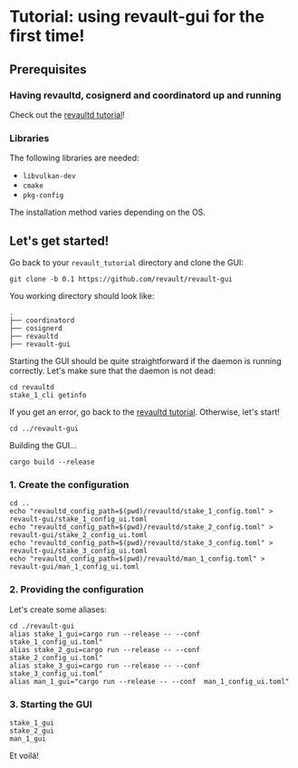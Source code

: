 # Tutorial: using revault-gui for the first time!

## Prerequisites
### Having revaultd, cosignerd and coordinatord up and running
Check out the [revaultd tutorial](https://github.com/revault/revaultd/tree/master/doc/DEMO.md)!
### Libraries
The following libraries are needed:
- `libvulkan-dev`
- `cmake`
- `pkg-config`

The installation method varies depending on the OS.

## Let's get started!

Go back to your `revault_tutorial` directory and clone the GUI:
```
git clone -b 0.1 https://github.com/revault/revault-gui
```

You working directory should look like:
```
.
├── coordinatord
├── cosignerd
├── revaultd
├── revault-gui
```

Starting the GUI should be quite straightforward if the daemon is running correctly. Let's make sure that the daemon is not dead:
```
cd revaultd
stake_1_cli getinfo
```
If you get an error, go back to the [revaultd tutorial](https://github.com/revault/revaultd/tree/master/doc/DEMO.md). Otherwise, let's start!
```
cd ../revault-gui
```

Building the GUI...
```
cargo build --release
```

### 1. Create the configuration

```
cd ..
echo "revaultd_config_path=$(pwd)/revaultd/stake_1_config.toml" > revault-gui/stake_1_config_ui.toml
echo "revaultd_config_path=$(pwd)/revaultd/stake_2_config.toml" > revault-gui/stake_2_config_ui.toml
echo "revaultd_config_path=$(pwd)/revaultd/stake_3_config.toml" > revault-gui/stake_3_config_ui.toml
echo "revaultd_config_path=$(pwd)/revaultd/man_1_config.toml" > revault-gui/man_1_config_ui.toml
```

### 2. Providing the configuration

Let's create some aliases:
```
cd ./revault-gui
alias stake_1_gui=cargo run --release -- --conf stake_1_config_ui.toml"
alias stake_2_gui=cargo run --release -- --conf stake_2_config_ui.toml"
alias stake_3_gui=cargo run --release -- --conf stake_3_config_ui.toml"
alias man_1_gui="cargo run --release -- --conf  man_1_config_ui.toml"
```

### 3. Starting the GUI

```
stake_1_gui
stake_2_gui
man_1_gui
```

Et voilá!
